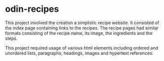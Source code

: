# odin-recipes
This project involved the creation a simplistic recipe website. It consisted of the index
page containing links to the recipes. The recipe pages had similar formats consisting of
the recipe name, its image, the ingredients and the steps. 

This project required usage of various html elements including ordered and unordered lists, 
paragraphs, headings, images and hypertext references.